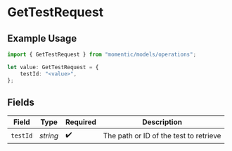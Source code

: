 # GetTestRequest

## Example Usage

```typescript
import { GetTestRequest } from "momentic/models/operations";

let value: GetTestRequest = {
    testId: "<value>",
};
```

## Fields

| Field                                  | Type                                   | Required                               | Description                            |
| -------------------------------------- | -------------------------------------- | -------------------------------------- | -------------------------------------- |
| `testId`                               | *string*                               | :heavy_check_mark:                     | The path or ID of the test to retrieve |